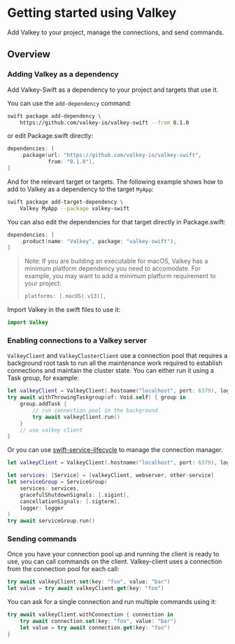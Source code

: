 # Getting started using Valkey

Add Valkey to your project, manage the connections, and send commands.

## Overview

### Adding Valkey as a dependency

Add Valkey-Swift as a dependency to your project and targets that use it.

You can use the `add-dependency` command:

```bash
swift package add-dependency \
    https://github.com/valkey-io/valkey-swift --from 0.1.0
```

or edit Package.swift directly:
```swift
dependencies: [
    .package(url: "https://github.com/valkey-io/valkey-swift",
             from: "0.1.0"),
]
```

And for the relevant target or targets.
The following example shows how to add to Valkey as a dependency to the target `MyApp`:

```bash
swift package add-target-dependency \
    Valkey MyApp --package valkey-swift
```

You can also edit the dependencies for that target directly in Package.swift:
```swift
dependencies: [
    .product(name: "Valkey", package: "valkey-swift"),
]
```

> Note: If you are building an executable for macOS, Valkey has a minimum platform dependency you need to accomodate.
> For example, you may want to add a minimum platform requirement to your project:
>
> ```swift
> platforms: [.macOS(.v13)],
> ```

Import Valkey in the swift files to use it:

```swift
import Valkey
```

### Enabling connections to a Valkey server

``ValkeyClient`` and ``ValkeyClusterClient`` use a connection pool that requires a background root task to run all the maintenance work required to establish connections and maintain the cluster state.
You can either run it using a Task group, for example:

```swift
let valkeyClient = ValkeyClient(.hostname("localhost", port: 6379), logger: logger)
try await withThrowingTaskgroup(of: Void.self) { group in
    group.addTask {
        // run connection pool in the background
        try await valkeyClient.run()
    }
    // use valkey client
}
```

Or you can use [swift-service-lifecycle](https://github.com/swift-server/swift-service-lifecycle) to manage the connection manager.

```swift
let valkeyClient = ValkeyClient(.hostname("localhost", port: 6379), logger: logger)

let services: [Service] = [valkeyClient, webserver, other-service]
let serviceGroup = ServiceGroup(
    services: services,
    gracefulShutdownSignals: [.sigint],
    cancellationSignals: [.sigterm],
    logger: logger
)
try await serviceGroup.run()
```

### Sending commands

Once you have your connection pool up and running the client is ready to use, you can call commands on the client.
Valkey-client uses a connection from the connection pool for each call:

```swift
try await valkeyClient.set(key: "foo", value: "bar")
let value = try await valkeyClient.get(key: "foo")
```

You can ask for a single connection and run multiple commands using it:

```swift
try await valkeyClient.withConnection { connection in
    try await connection.set(key: "foo", value: "bar")
    let value = try await connection.get(key: "foo")
}
```
